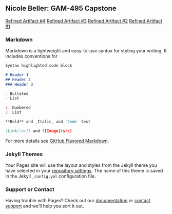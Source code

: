 ## Nicole Beller: GAM-495 Capstone

[Refined Artifact #4](https://github.com/NicBee/NicBee.github.io-Artifact-4.git) 
[Refined Artifact #3](https://github.com/NicBee/NicBee.github.io-artifact-3.git)
[Refined Artifact #2](https://github.com/NicBee/NicBee.github.io-Artifact-2.git)
[Refined Artifact #1](https://github.com/NicBee/NicBee.github.io-Artifact-1.git)


### Markdown

Markdown is a lightweight and easy-to-use syntax for styling your writing. It includes conventions for

```markdown
Syntax highlighted code block

# Header 1
## Header 2
### Header 3

- Bulleted
- List

1. Numbered
2. List

**Bold** and _Italic_ and `Code` text

[Link](url) and ![Image](src)
```

For more details see [GitHub Flavored Markdown](https://guides.github.com/features/mastering-markdown/).

### Jekyll Themes

Your Pages site will use the layout and styles from the Jekyll theme you have selected in your [repository settings](https://github.com/NicBee/NicBee.github.io/settings). The name of this theme is saved in the Jekyll `_config.yml` configuration file.

### Support or Contact

Having trouble with Pages? Check out our [documentation](https://help.github.com/categories/github-pages-basics/) or [contact support](https://github.com/contact) and we’ll help you sort it out.
